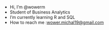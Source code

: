  - Hi, I’m @wowerm
 - Student of Business Analytics
 - I’m currently learning R and SQL
 - How to reach me :wower.michal19@gmail.com

<!---
wowerm/wowerm is a ✨ special ✨ repository because its `README.md` (this file) appears on your GitHub profile.
You can click the Preview link to take a look at your changes.
--->
